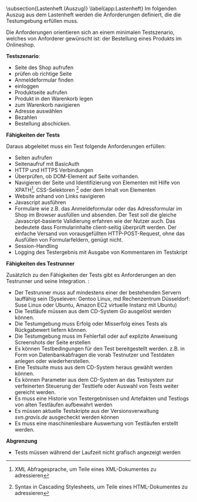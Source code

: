 \subsection{Lastenheft (Auszug)}
\label{app:Lastenheft}
Im folgenden Auszug aus dem Lastenheft werden die Anforderungen definiert, die die Testumgebung erfüllen muss.


Die Anforderungen orientieren sich an einem minimalen Testszenario, welches von Anforderer gewünscht ist: der Bestellung eines Produkts im Onlineshop. 

**Testszenario**:

+ Seite des Shop aufrufen
+ prüfen ob richtige Seite
+ Anmeldeformular finden
+ einloggen
+ Produktseite aufrufen
+ Produkt in den Warenkorb legen
+ zum Warenkorb navigieren
+ Adresse auswählen 
+ Bezahlen
+ Bestellung abschicken.

**Fähigkeiten der Tests**

Daraus abgeleitet muss ein Test folgende Anforderungen erfüllen:

* Seiten aufrufen 
* Seitenaufruf mit BasicAuth
* HTTP und HTTPS Verbindungen
* Überprüfen, ob DOM-Element auf Seite vorhanden.
* Navigieren der Seite und Identifizierung von Elementen mit Hilfe von XPATH[^xpath], CSS-Selektoren [^cssselect] oder dem Inhalt von Elementen 
* Website anhand von Links navigieren
* Javascript ausführen
* Formulare wie z.B. das Anmeldeformular oder das Adressformular im Shop im Browser ausfüllen und absenden. Der Test soll die gleiche Javascript-basierte Validierung erfahren wie der Nutzer auch. Das bedeutete dass Formularinhalte client-seitig überprüft werden. Der einfache Versand von vorausgefüllten HTTP-POST-Request, ohne das Ausfüllen von Formularfeldern, genügt nicht.
* Session-Handling 
* Logging des Testergebnis mit Ausgabe von Kommentaren im Testskript


[^xpath]: XML Abfragesprache, um Teile eines XML-Dokumentes zu adressieren
[^cssselect]:  Syntax in Cascading Stylesheets, um Teile eines HTML-Dokumentes zu adressieren
<!--
####Optional:
* Dateidownload
* Dateiupload
* -->


**Fähigkeiten des Testrunner**

Zusätzlich zu den Fähigkeiten der Tests gibt es Anforderungen an den Testrunner und seine Integration. : 



* Der Testrunner muss auf mindestens einer der bestehenden Servern lauffähig sein (Syseleven: Gentoo Linux, md Rechenzentrum Düsseldorf: Suse Linux oder Ubuntu, Amazon EC2 virtuelle Instanz mit Ubuntu)
* Die Testläufe müssen aus dem CD-System *Go* ausgelöst werden können.
* Die Testumgebung muss Erfolg oder Misserfolg eines Tests als Rückgabewert liefern können.
* Die Testumgebung muss im Fehlerfall oder auf explizite Anweisung Screenshots der Seite erstellen
* Es können Testbedingungen für den Test bereitgestellt werden. z.B. in Form von Datenbankabfragen die vorab Testnutzer und Testdaten anlegen oder wiederherstellen.
* Eine Testsuite muss aus dem CD-System heraus gewählt werden können.
* Es können Parameter aus dem CD-System an das Testsystem zur verfeinerten Steuerung der Testtiefe oder Auswahl von Tests weiter gereicht werden. 
* Es muss eine Historie von Testergebnissen und Artefakten und Testlogs von alten Testläufen aufbewahrt werden
* Es müssen aktuelle Testskripte aus der Versionsverwaltung _svn.gravis.de_ ausgecheckt werden können
* Es muss eine maschinenlesbare Auswertung von Testläufen erstellt werden. 


**Abgrenzung**

* Tests müssen während der Laufzeit nicht grafisch angezeigt werden
